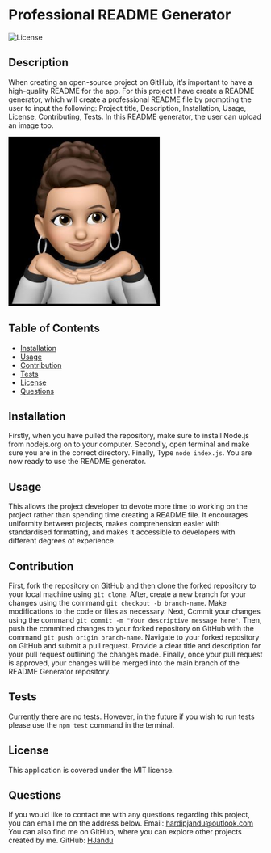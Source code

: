 # Professional README Generator
  ![License](https://img.shields.io/badge/License-MIT-blue.svg)

  ## Description
  When creating an open-source project on GitHub, it’s important to have a high-quality README for the app. For this project I have create a README generator, which will create a professional README file by prompting the user to input the following: Project title, Description, Installation, Usage, License, Contributing, Tests. In this README generator, the user can upload an image too. 
  
  ![Image](/images/under_chin.jpg)

  ## Table of Contents
  - [Installation](#installation)
  - [Usage](#usage)
  - [Contribution](#contribution)
  - [Tests](#tests)
  - [License](#license)
  - [Questions](#questions)

  ## Installation
  Firstly, when you have pulled the repository, make sure to install Node.js from nodejs.org on to your computer. Secondly, open terminal and make sure you are in the correct directory. Finally, Type `node index.js`. You are now ready to use the README generator.
  ## Usage
  This allows the project developer to devote more time to working on the project rather than spending time creating a README file. It encourages uniformity between projects, makes comprehension easier with standardised formatting, and makes it accessible to developers with different degrees of experience.
  ## Contribution
  First, fork the repository on GitHub and then clone the forked repository to your local machine using `git clone`. After, create a new branch for your changes using the command `git checkout -b branch-name`. Make modifications to the code or files as necessary. Next, Ccmmit your changes using the command `git commit -m "Your descriptive message here"`. Then, push the committed changes to your forked repository on GitHub with the command `git push origin branch-name`. Navigate to your forked repository on GitHub and submit a pull request. Provide a clear title and description for your pull request outlining the changes made. Finally, once your pull request is approved, your changes will be merged into the main branch of the README Generator repository.
  ## Tests
  Currently there are no tests. However, in the future if you wish to run tests please use the `npm test` command in the terminal.
  ## License
  This application is covered under the MIT license.
  ## Questions
  If you would like to contact me with any questions regarding this project, you can email me on the address below. 
  Email: hardipjandu@outlook.com
  You can also find me on GitHub, where you can explore other projects created by me.
  GitHub: [HJandu](https://github.com/HJandu)

